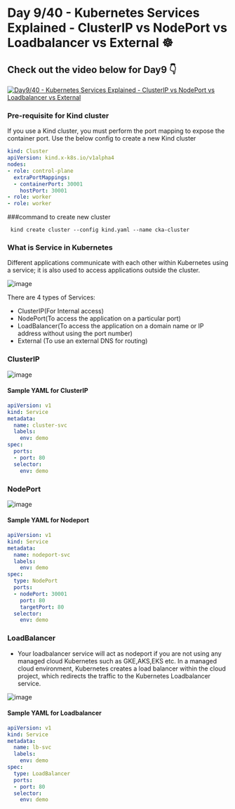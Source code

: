 # Day 9/40 - Kubernetes Services Explained - ClusterIP vs NodePort vs Loadbalancer vs External ☸️


## Check out the video below for Day9 👇

[![Day9/40 - Kubernetes Services Explained - ClusterIP vs NodePort vs Loadbalancer vs External](https://img.youtube.com/vi/tHAQWLKMTB0/sddefault.jpg)](https://youtu.be/tHAQWLKMTB0)


### Pre-requisite for Kind cluster
If you use a Kind cluster, you must perform the port mapping to expose the container port. Use the below config to create a new Kind cluster

```yaml
kind: Cluster
apiVersion: kind.x-k8s.io/v1alpha4
nodes:
- role: control-plane
  extraPortMappings:
  - containerPort: 30001
    hostPort: 30001
- role: worker
- role: worker
```
###command to create new cluster 

``` kind create cluster --config kind.yaml --name cka-cluster```

### What is Service in Kubernetes

Different applications communicate with each other within Kubernetes using a service; it is also used to access applications outside the cluster.

![image](https://github.com/piyushsachdeva/CKA-2024/assets/40286378/e768b073-dd7b-478a-bbea-ad6acae18051)

There are 4 types of Services:
- ClusterIP(For Internal access)
- NodePort(To access the application on a particular port)
- LoadBalancer(To access the application on a domain name or IP address without using the port number)
- External (To use an external DNS for routing)

### ClusterIP

![image](https://github.com/piyushsachdeva/CKA-2024/assets/40286378/3817a5e7-5208-41c8-9dee-d4c052038151)

#### Sample YAML for ClusterIP

```yaml
apiVersion: v1
kind: Service
metadata:
  name: cluster-svc
  labels:
    env: demo
spec:
  ports:
  - port: 80
  selector:
    env: demo
```


### NodePort

![image](https://github.com/piyushsachdeva/CKA-2024/assets/40286378/8aa9c482-be3a-450a-95b7-0a0c0e80403e)

#### Sample YAML for Nodeport

```yaml
apiVersion: v1
kind: Service
metadata:
  name: nodeport-svc
  labels:
    env: demo
spec:
  type: NodePort
  ports:
  - nodePort: 30001
    port: 80
    targetPort: 80
  selector:
    env: demo
```


### LoadBalancer
- Your loadbalancer service will act as nodeport if you are not using any managed cloud Kubernetes such as GKE,AKS,EKS etc. In a managed cloud environment, Kubernetes creates a load balancer within the cloud project, which redirects the traffic to the Kubernetes Loadbalancer service.

![image](https://github.com/piyushsachdeva/CKA-2024/assets/40286378/8f5acc88-4394-47e9-a3c5-041d396166d0)

#### Sample YAML for Loadbalancer

```yaml
apiVersion: v1
kind: Service
metadata:
  name: lb-svc
  labels:
    env: demo
spec:
  type: LoadBalancer
  ports:
  - port: 80
  selector:
    env: demo
```
